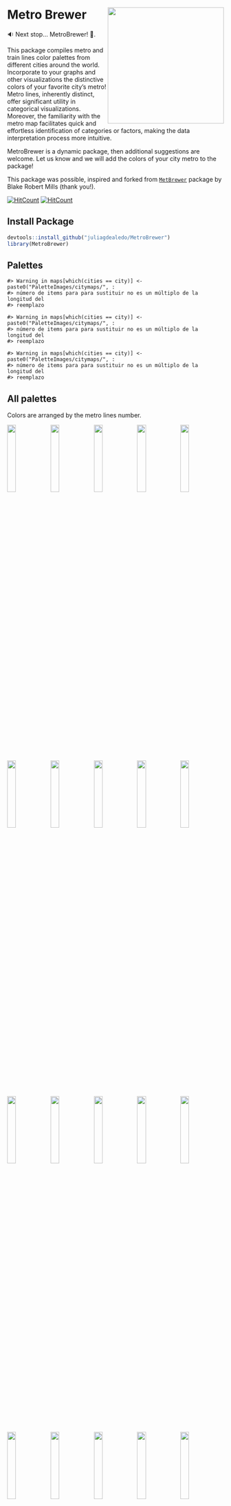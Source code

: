 
<!-- README.md is generated from README.Rmd. Please edit that file -->

# Metro Brewer <img src="PaletteImages/logo.png" align="right" width="270"/>

🔉 Next stop… MetroBrewer! 🚉.

This package compiles metro and train lines color palettes from
different cities around the world. Incorporate to your graphs and other
visualizations the distinctive colors of your favorite city’s metro!
Metro lines, inherently distinct, offer significant utility in
categorical visualizations. Moreover, the familiarity with the metro map
facilitates quick and effortless identification of categories or
factors, making the data interpretation process more intuitive.

MetroBrewer is a dynamic package, then additional suggestions are
welcome. Let us know and we will add the colors of your city metro to
the package!

This package was possible, inspired and forked from
[`MetBrewer`](https://github.com/BlakeRMills/MetBrewer) package by Blake
Robert Mills (thank you!).

[![HitCount](https://hits.dwyl.com/juliagdealedo/MetroBrewer.svg?style=flat-square)](https://hits.dwyl.com/juliagdealedo/MetroBrewer)
[![HitCount](https://hits.dwyl.com/juliagdealedo/MetroBrewer.svg?style=flat-square&show=unique)](https://hits.dwyl.com/juliagdealedo/MetroBrewer)

## Install Package

``` r
devtools::install_github("juliagdealedo/MetroBrewer")
library(MetroBrewer)
```

## Palettes

    #> Warning in maps[which(cities == city)] <- paste0("PaletteImages/citymaps/", :
    #> número de items para para sustituir no es un múltiplo de la longitud del
    #> reemplazo

    #> Warning in maps[which(cities == city)] <- paste0("PaletteImages/citymaps/", :
    #> número de items para para sustituir no es un múltiplo de la longitud del
    #> reemplazo

    #> Warning in maps[which(cities == city)] <- paste0("PaletteImages/citymaps/", :
    #> número de items para para sustituir no es un múltiplo de la longitud del
    #> reemplazo

## All palettes

Colors are arranged by the metro lines number.

<img src="PaletteImages/palettes/Barcelona_sq.png" width="20%" /><img src="PaletteImages/palettes/Beijing_sq.png" width="20%" /><img src="PaletteImages/palettes/Cairo_sq.png" width="20%" /><img src="PaletteImages/palettes/Caracas_sq.png" width="20%" /><img src="PaletteImages/palettes/Delhi_sq.png" width="20%" /><img src="PaletteImages/palettes/Hiroshima_sq.png" width="20%" /><img src="PaletteImages/palettes/HongKong_sq.png" width="20%" /><img src="PaletteImages/palettes/Istanbul_sq.png" width="20%" /><img src="PaletteImages/palettes/Istanbul_train_sq.png" width="20%" /><img src="PaletteImages/palettes/London_sq.png" width="20%" /><img src="PaletteImages/palettes/Madrid_sq.png" width="20%" /><img src="PaletteImages/palettes/Madrid_train_sq.png" width="20%" /><img src="PaletteImages/palettes/Medellin_sq.png" width="20%" /><img src="PaletteImages/palettes/Mexico_sq.png" width="20%" /><img src="PaletteImages/palettes/Montreal_sq.png" width="20%" /><img src="PaletteImages/palettes/Paris_sq.png" width="20%" /><img src="PaletteImages/palettes/Rome_sq.png" width="20%" /><img src="PaletteImages/palettes/Seville_sq.png" width="20%" /><img src="PaletteImages/palettes/Sydney_sq.png" width="20%" /><img src="PaletteImages/palettes/Sydney_train_sq.png" width="20%" /><img src="PaletteImages/palettes/Vienna_sq.png" width="20%" />

## Maps and their colours

<img src="PaletteImages/citymaps/Barcelona.png" width="50%" height="80%" /><img src="PaletteImages/palettes/Barcelona.png" width="50%" height="80%" /><img src="PaletteImages/citymaps/Beijing.png" width="50%" height="80%" /><img src="PaletteImages/palettes/Beijing.png" width="50%" height="80%" /><img src="PaletteImages/citymaps/Cairo.png" width="50%" height="80%" /><img src="PaletteImages/palettes/Cairo.png" width="50%" height="80%" /><img src="PaletteImages/citymaps/Caracas.png" width="50%" height="80%" /><img src="PaletteImages/palettes/Caracas.png" width="50%" height="80%" /><img src="PaletteImages/citymaps/Delhi.png" width="50%" height="80%" /><img src="PaletteImages/palettes/Delhi.png" width="50%" height="80%" /><img src="PaletteImages/citymaps/Hiroshima.png" width="50%" height="80%" /><img src="PaletteImages/palettes/Hiroshima.png" width="50%" height="80%" /><img src="PaletteImages/citymaps/HongKong.png" width="50%" height="80%" /><img src="PaletteImages/palettes/HongKong.png" width="50%" height="80%" /><img src="PaletteImages/citymaps/Istanbul.jpg" width="50%" height="80%" /><img src="PaletteImages/palettes/Istanbul.png" width="50%" height="80%" /><img src="PaletteImages/citymaps/Istanbul_train.jpg" width="50%" height="80%" /><img src="PaletteImages/palettes/Istanbul_train.png" width="50%" height="80%" /><img src="PaletteImages/citymaps/London.png" width="50%" height="80%" /><img src="PaletteImages/palettes/London.png" width="50%" height="80%" /><img src="PaletteImages/citymaps/Madrid.png" width="50%" height="80%" /><img src="PaletteImages/palettes/Madrid.png" width="50%" height="80%" /><img src="PaletteImages/citymaps/Madrid_train.png" width="50%" height="80%" /><img src="PaletteImages/palettes/Madrid_train.png" width="50%" height="80%" /><img src="PaletteImages/citymaps/Medellin.png" width="50%" height="80%" /><img src="PaletteImages/palettes/Medellin.png" width="50%" height="80%" /><img src="PaletteImages/citymaps/Mexico.png" width="50%" height="80%" /><img src="PaletteImages/palettes/Mexico.png" width="50%" height="80%" /><img src="PaletteImages/citymaps/Montreal.png" width="50%" height="80%" /><img src="PaletteImages/palettes/Montreal.png" width="50%" height="80%" /><img src="PaletteImages/citymaps/Paris.png" width="50%" height="80%" /><img src="PaletteImages/palettes/Paris.png" width="50%" height="80%" /><img src="PaletteImages/citymaps/Rome.png" width="50%" height="80%" /><img src="PaletteImages/palettes/Rome.png" width="50%" height="80%" /><img src="PaletteImages/citymaps/Seville.png" width="50%" height="80%" /><img src="PaletteImages/palettes/Seville.png" width="50%" height="80%" /><img src="PaletteImages/citymaps/Sydney.png" width="50%" height="80%" /><img src="PaletteImages/palettes/Sydney.png" width="50%" height="80%" /><img src="PaletteImages/citymaps/Sydney_train.png" width="50%" height="80%" /><img src="PaletteImages/palettes/Sydney_train.png" width="50%" height="80%" /><img src="PaletteImages/citymaps/Vienna.png" width="50%" height="80%" /><img src="PaletteImages/palettes/Vienna.png" width="50%" height="80%" />
